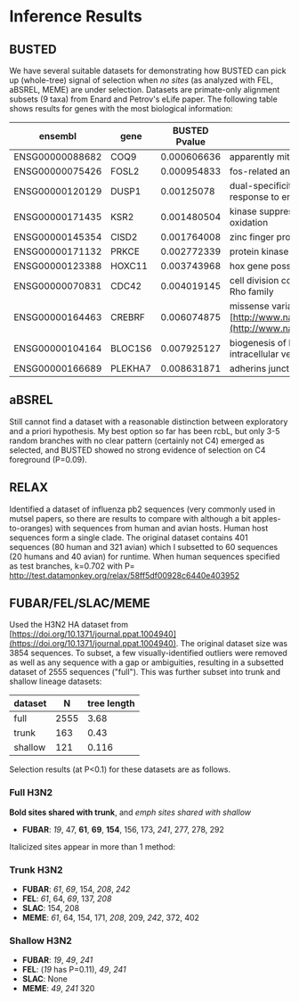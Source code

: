 # Inference Results

## BUSTED

We have several suitable datasets for demonstrating how BUSTED can pick up (whole-tree) signal of selection when *no sites* (as analyzed with FEL, aBSREL, MEME) are under selection. Datasets are primate-only alignment subsets (9 taxa) from Enard and Petrov's eLife paper. The following table shows results for genes with the most biological information:


ensembl | gene | BUSTED Pvalue | notes
--- | --- | --- | ---
ENSG00000088682|COQ9|0.000606636|apparently mitochondrial?????
ENSG00000075426|FOSL2|0.000954833|fos-related antigen2| regulates cell proliferation/differentiation/transformation
ENSG00000120129|DUSP1|0.00125078|dual-specificity phospatase. inactivates MAP. cellular response to environmental stress.
ENSG00000171435|KSR2|0.001480504|kinase suppressor of ras2. reduces glucose and fatty acid oxidation| involved in type2 diabetes
ENSG00000145354|CISD2|0.001764008|zinc finger protein in ER. defects cause Wolfram syndrome2| possible Ca homeostasis involvement
ENSG00000171132|PRKCE|0.002772339|protein kinase C epsilon-type| does a whole bunch of things in cardiac muscle 
ENSG00000123388|HOXC11|0.003743968|hox gene possibly in early intestinal development
ENSG00000070831|CDC42|0.004019145|cell division controlling protein 42 homolog; GTPase in the Rho family  
ENSG00000164463|CREBRF|0.006074875|missense variant makes Samoans overweight says a GWAS: [http://www.nature.com/ng/journal/v48/n9/full/ng.3620.html](http://www.nature.com/ng/journal/v48/n9/full/ng.3620.html)
ENSG00000104164|BLOC1S6|0.007925127|biogenesis of lysosomal organelles complex 1 subunit 6; intracellular vesicle trafficking. mutations cause disease.
ENSG00000166689|PLEKHA7|0.008631871|adherins junction protein and even has a full wikipedia page


## aBSREL

Still cannot find a dataset with a reasonable distinction between exploratory and a priori hypothesis. My best option so far has been rcbL, but only 3-5 random branches with no clear pattern (certainly not C4) emerged as selected, and BUSTED showed no strong evidence of selection on C4 foreground (P=0.09).

## RELAX

Identified a dataset of influenza pb2 sequences (very commonly used in mutsel papers, so there are results to compare with although a bit apples-to-oranges) with sequences from human and avian hosts. Human host sequences form a single clade. The original dataset contains 401 sequences (80 human and 321 avian) which I subsetted to 60 sequences (20 humans and 40 avian) for runtime. When human sequences specified as test branches, k=0.702 with P=
http://test.datamonkey.org/relax/58ff5df00928c6440e403952

## FUBAR/FEL/SLAC/MEME

Used the H3N2 HA dataset from [https://doi.org/10.1371/journal.ppat.1004940](https://doi.org/10.1371/journal.ppat.1004940). The original dataset size was 3854 sequences. To subset, a few visually-identified outliers were removed as well as any sequence with a gap or ambiguities, resulting in a subsetted dataset of 2555 sequences ("full"). This was further subset into trunk and shallow lineage datasets:

dataset | N | tree length
--- | --- | ---
full | 2555 | 3.68
trunk | 163 | 0.43
shallow | 121 | 0.116

Selection results (at P<0.1) for these datasets are as follows.

### Full H3N2

**Bold sites shared with trunk**, and *emph sites shared with shallow*

+ **FUBAR**: *19*, 47, **61**, **69**, **154**, 156, 173, *241*, 277, 278, 292


Italicized sites appear in more than 1 method:

### Trunk H3N2

+ **FUBAR**: *61*, *69*, 154, *208*, *242*
+ **FEL**: *61*, 64, *69*, 137, *208*
+ **SLAC**: 154, 208
+ **MEME**: *61*, 64, 154, 171, *208*, 209, *242*, 372, 402 

### Shallow H3N2

+ **FUBAR**: *19*, *49*, *241*
+ **FEL**: (*19* has P=0.11), *49*, *241*
+ **SLAC**: None
+ **MEME**: *49*, *241* 320 


